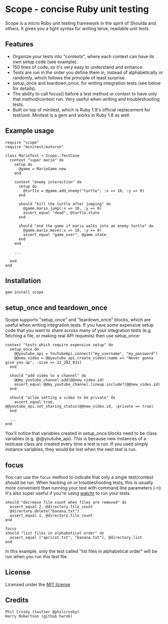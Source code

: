 Scope - concise Ruby unit testing
=================================

Scope is a micro Ruby unit testing framework in the spirit of Shoulda and others. It gives you a tight syntax for writing terse, readable unit tests.

Features
--------
* Organize your tests into "contexts", where each context can have its own setup code (see example).
* 150 lines of code, so it's very easy to understand and enhance.
* Tests are run in the order you define them in, instead of alphabetically or randomly, which follows the principle of least surprise.
* setup\_once and teardown\_once, for writing integration tests (see below for details).
* The ability to call focus() before a test method or context to have only that method/context run. Very useful when writing and troubleshooting tests.
* Built on top of minitest, which is Ruby 1.9's official replacement for test/unit. Minitest is a gem and works in Ruby 1.8 as well.

Example usage
-------------

    require "scope"
    require "minitest/autorun"

    class MarioTest < Scope::TestCase
      context "super mario" do
        setup do
          @game = MarioGame.new
        end

        context "enemy interaction" do
          setup do
            @turtle = @game.add_enemy("turtle", :x => 10, :y => 0)
          end

          should "kill the turtle after jumping" do
            @game.mario.jump(:x => 10, :y => 0)
            assert_equal "dead", @turtle.state
          end

          should "end the game if mario walks into an enemy turtle" do
            @game.mario.move(:x => 10, :y => 0)
            assert_equal "game_over", @game.state
          end
        end

        ...

      end
    end

Installation
------------
`gem install scope`

setup\_once and teardown\_once
----------------------------
Scope supports "setup\_once" and "teardown\_once" blocks, which are useful when writing integration tests. If you have some expensive setup code that you want to share across many of your integration tests (e.g. fetching a file, or making real API requests) then use setup_once:

    context "tests which require expensive setup" do
      setup_once do
        @@youtube_api = YouYubeApi.connect("my_username", "my_password")
        @@new_video = @@youtube_api.create_video(:name => "Never gonna give you up", :size => 12_282_831)
      end

      should "add video to a channel" do
        @@my_youtube_channel.add(@@new_video.id)
        assert_equal @@my_youtube_channel.lineup.include?(@@new_video.id)
      end

      should "allow setting a video to be private" do
        assert_equal true, @@youtube_api.set_sharing_status(@@new_video.id, :private => true)
      end

      ...
    end

You'll notice that variables created in setup\_once blocks need to be class variables (e.g. @@youtube_api). This is because new instances of a testcase class are created every time a test is run. If you used simply instance variables, they would be lost when the next test is run.

focus
-----
You can use the `focus` method to indicate that only a single test/context should be run. When hacking on or troubleshooting tests, this is usually more convenient than running your test with command line parameters (-n). It's also super useful if you're using [watchr](https://github.com/mynyml/watchr) to run your tests.

    should "decrease file count when files are removed" do
      assert_equal 2, @directory.file_count
      @directory.delete("banana.txt")
      assert_equal 1, @directory.file_count
    end

    focus
    should "list files in alphabetical order" do
      assert_equal ["apricot.txt", "banana.txt"], @directory.list
    end

In this example, only the test called "list files in alphabetical order" will be run when you run this test file.

License
-------
Licensed under the [MIT license](http://www.opensource.org/licenses/mit-license.php)

Credits
-------

    Phil Crosby (twitter @philcrosby)
    Harry Robertson (github harob)

